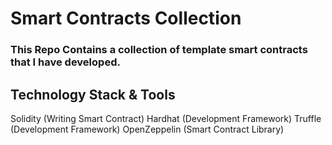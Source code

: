 # Smart Contracts Collection

### This Repo Contains a collection of template smart contracts that I have developed.

## Technology Stack & Tools
  Solidity (Writing Smart Contract)
  Hardhat (Development Framework)
  Truffle (Development Framework)
  OpenZeppelin (Smart Contract Library)
